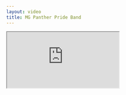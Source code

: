 ```yaml
---
layout: video
title: MG Panther Pride Band
---
```

<!--
This HTML will be injected into the {{ content }} area
of your new _layouts/video.html file.
-->

<div class="video-container">
<iframe
src="https://www.youtube.com/embed/x4_8ClfOP0s?autoplay=1&mute=1" allow="fullscreen; autoplay; encrypted-media; gyroscope; picture-in-picture" allowfullscreen>
</iframe>
</div>
